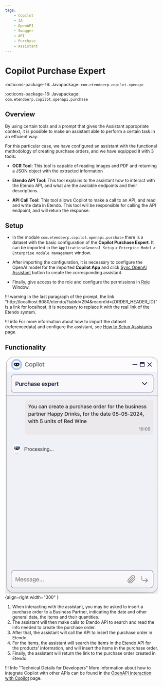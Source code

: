 ```yaml
---
tags:
    - Copilot
    - IA
    - OpenAPI
    - Swagger
    - API
    - Purchase
    - Assistant
---
```


# Copilot Purchase Expert

:octicons-package-16: Javapackage: `com.etendoerp.copilot.openapi`

:octicons-package-16: Javapackage: `com.etendoerp.copilot.openapi.purchase`


## Overview

By using certain tools and a prompt that gives the Assistant appropriate context, it is possible to make an assistant able to perform a certain task in an efficient way.

For this particular case, we have configured an assistant with the functional methodology of creating purchase orders, and we have equipped it with 3 tools:

- **OCR Tool**: This tool is capable of reading images and PDF and returning a JSON object with the extracted information

- **Etendo API Tool**: This tool explains to the assistant how to interact with the Etendo API, and what are the available endpoints and their descriptions.

- **API Call Tool**: This tool allows Copilot to make a call to an API, and read and write data in Etendo. This tool will be responsible for calling the API endpoint, and will return the response.


## Setup

 - In the module `com.etendoerp.copilot.openapi.purchase` there is a dataset with the basic configuration of the **Copilot Purchase Expert**. It can be imported in the `Application`>`General Setup` > `Enterpice Model` > `Enterprise module management` window. 
 
 - After importing the configuration, it is necessary to configure the OpenAI model for the imported **Copilot App** and click [Sync OpenAI Assistant](../setup.md#sync-open-ai-assistant-button) button to create the corresponding assistant.
 
 - Finally, give access to the role and configure the permissions in [Role](../setup.md#role-window) Window.

!!! warning
    In the last paragraph of the prompt, the link "http://localhost:8080/etendo/?tabId=294&recordId={ORDER_HEADER_ID}" is a link for localhost, it is necessary to replace it with the real link of the Etendo system.

!!! info
    For more information about how to import the dataset (referencedata) and configure the assistant, see [How to Setup Assistants](../setup.md#how-to-set-up-assistants) page.

## Functionality

![CreateOrder](../../../assets/user-guide/etendo-copilot/bundles/copilot-purchase-expert/createorder.gif){align=right  width="300" }

1. When interacting with the assistant, you may be asked to insert a purchase order to a Business Partner, indicating the date and other general data, the items and their quantities. 
2. The assistant will then make calls to Etendo API to search and read the info needed to create the purchase order. 
3. After that, the assistant will call the API to insert the purchase order in Etendo.
4. For the items, the assistant will search the items in the Etendo API for the products' information, and will insert the items in the purchase order.
5. Finally, the assistant will return the link to the purchase order created in Etendo.


!!! Info "Technical Details for Developers"
    More information about how to integrate Copilot with other APIs can be found in the [OpenAPI interaction with Copilot](../../../developer-guide/etendo-copilot/available-tools/openapi-tool.md) page.
